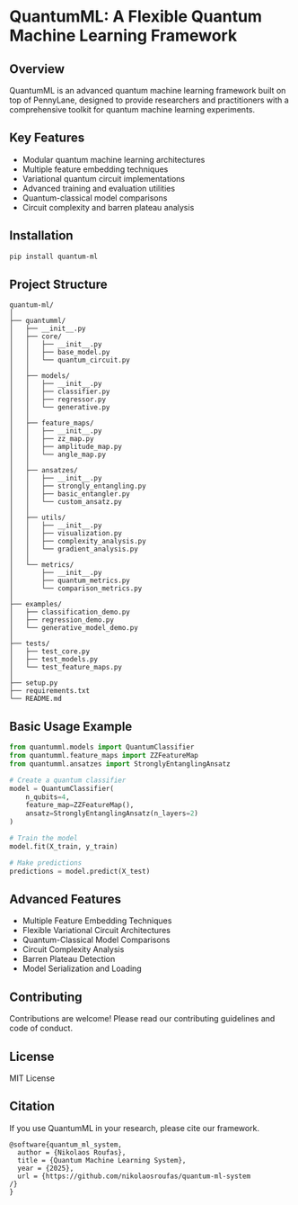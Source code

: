 # QuantumML: A Flexible Quantum Machine Learning Framework

## Overview

QuantumML is an advanced quantum machine learning framework built on top of PennyLane, designed to provide researchers and practitioners with a comprehensive toolkit for quantum machine learning experiments.

## Key Features

- Modular quantum machine learning architectures
- Multiple feature embedding techniques
- Variational quantum circuit implementations
- Advanced training and evaluation utilities
- Quantum-classical model comparisons
- Circuit complexity and barren plateau analysis

## Installation

```bash
pip install quantum-ml
```

## Project Structure

```
quantum-ml/
│
├── quantumml/
│   ├── __init__.py
│   ├── core/
│   │   ├── __init__.py
│   │   ├── base_model.py
│   │   └── quantum_circuit.py
│   │
│   ├── models/
│   │   ├── __init__.py
│   │   ├── classifier.py
│   │   ├── regressor.py
│   │   └── generative.py
│   │
│   ├── feature_maps/
│   │   ├── __init__.py
│   │   ├── zz_map.py
│   │   ├── amplitude_map.py
│   │   └── angle_map.py
│   │
│   ├── ansatzes/
│   │   ├── __init__.py
│   │   ├── strongly_entangling.py
│   │   ├── basic_entangler.py
│   │   └── custom_ansatz.py
│   │
│   ├── utils/
│   │   ├── __init__.py
│   │   ├── visualization.py
│   │   ├── complexity_analysis.py
│   │   └── gradient_analysis.py
│   │
│   └── metrics/
│       ├── __init__.py
│       ├── quantum_metrics.py
│       └── comparison_metrics.py
│
├── examples/
│   ├── classification_demo.py
│   ├── regression_demo.py
│   └── generative_model_demo.py
│
├── tests/
│   ├── test_core.py
│   ├── test_models.py
│   └── test_feature_maps.py
│
├── setup.py
├── requirements.txt
└── README.md
```

## Basic Usage Example

```python
from quantumml.models import QuantumClassifier
from quantumml.feature_maps import ZZFeatureMap
from quantumml.ansatzes import StronglyEntanglingAnsatz

# Create a quantum classifier
model = QuantumClassifier(
    n_qubits=4,
    feature_map=ZZFeatureMap(),
    ansatz=StronglyEntanglingAnsatz(n_layers=2)
)

# Train the model
model.fit(X_train, y_train)

# Make predictions
predictions = model.predict(X_test)
```

## Advanced Features

- Multiple Feature Embedding Techniques
- Flexible Variational Circuit Architectures
- Quantum-Classical Model Comparisons
- Circuit Complexity Analysis
- Barren Plateau Detection
- Model Serialization and Loading

## Contributing

Contributions are welcome! Please read our contributing guidelines and code of conduct.

## License

MIT License

## Citation

If you use QuantumML in your research, please cite our framework.
```
@software{quantum_ml_system,
  author = {Nikolaos Roufas},
  title = {Quantum Machine Learning System},
  year = {2025},
  url = {https://github.com/nikolaosroufas/quantum-ml-system
/}
}
```
